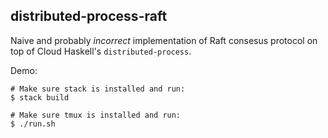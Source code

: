 ## distributed-process-raft ##

Naive and probably _incorrect_ implementation of Raft consesus
protocol on top of Cloud Haskell's `distributed-process`.

Demo:

```
# Make sure stack is installed and run:
$ stack build

# Make sure tmux is installed and run:
$ ./run.sh
```
